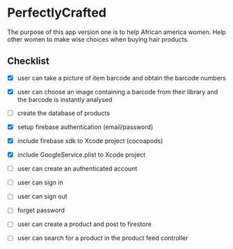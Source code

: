 # PerfectlyCrafted
The purpose of this app version one is to help African america women. Help other women to make wise choices when buying hair products.  

## Checklist
- [x] user can take a picture of item barcode and obtain the barcode numbers
- [x] user can choose an image containing a barcode from their library and the barcode is instantly analysed
- [ ] create the database of products
- [x] setup firebase authentication (email/password)
- [x] include firebase sdk to Xcode project (cocoapods)
- [x] include GoogleService.plist to Xcode project
- [ ] user can  create an authenticated account
- [ ] user can sign in
- [ ] user can sign out
- [ ] forget password
- [ ] user can create a product and post to firestore
- [ ] user can search for a product in the product feed controller 
 
